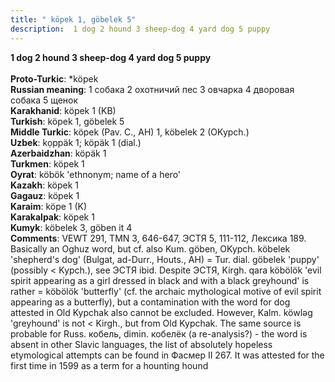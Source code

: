 ```yaml
---
title: " köpek 1, göbelek 5"
description:  1 dog 2 hound 3 sheep-dog 4 yard dog 5 puppy
---
```

<strong> 1 dog 2 hound 3 sheep-dog 4 yard dog 5 puppy</strong><br><br>
<strong>Proto-Turkic</strong>:  *köpek<br>
<strong>Russian meaning</strong>:  1 собака 2 охотничий пес 3 овчарка 4 дворовая собака 5 щенок<br>
<strong>Karakhanid</strong>:  köpek 1 (KB)<br>
<strong>Turkish</strong>:  köpek 1, göbelek 5<br>
<strong>Middle Turkic</strong>:  köpek (Pav. C., AH) 1, köbelek 2 (OKypch.)<br>
<strong>Uzbek</strong>:  kọppäk 1; köpäk 1 (dial.)<br>
<strong>Azerbaidzhan</strong>:  köpäk 1<br>
<strong>Turkmen</strong>:  köpek 1<br>
<strong>Oyrat</strong>:  köbök 'ethnonym; name of a hero'<br>
<strong>Kazakh</strong>:  köpek 1<br>
<strong>Gagauz</strong>:  köpek 1<br>
<strong>Karaim</strong>:  köpe 1 (K)<br>
<strong>Karakalpak</strong>:  köpek 1<br>
<strong>Kumyk</strong>:  köbelek 3, göben it 4<br>
<strong>Comments</strong>:  VEWT 291, TMN 3, 646-647, ЭСТЯ 5, 111-112, Лексика 189. Basically an Oghuz word, but cf. also Kum. göben, OKypch. köbelek 'shepherd's dog' (Bulgat, ad-Durr., Houts., AH) = Tur. dial. göbelek 'puppy' (possibly < Kypch.), see ЭСТЯ ibid. Despite ЭСТЯ, Kirgh. qara köbölök 'evil spirit appearing as a girl dressed in black and with a black greyhound' is rather = köbölök 'butterfly' (cf. the archaic mythological motive of evil spirit appearing as a butterfly), but a contamination with the word for dog attested in Old Kypchak also cannot be excluded. However, Kalm. köwlǝg 'greyhound' is not < Kirgh., but from Old Kypchak. The same source is probable for Russ. кобель, dimin. кобелёк (a re-analysis?) - the word is absent in other Slavic languages, the list of absolutely hopeless etymological attempts can be found in Фасмер II 267. It was attested for the first time in 1599 as a term for a hounting hound<br>


